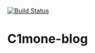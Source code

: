[![Build Status](https://travis-ci.org/C1mone/C1mone-blog.svg?branch=master)](https://travis-ci.org/C1mone/C1mone-blog)
# C1mone-blog

